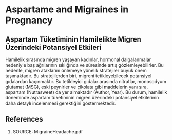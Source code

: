 # Aspartame and Migraines in Pregnancy

## Aspartam Tüketiminin Hamilelikte Migren Üzerindeki Potansiyel Etkileri

Hamilelik sırasında migren yaşayan kadınlar, hormonal dalgalanmalar nedeniyle baş ağrılarının sıklığında ve süresinde artış gözlemleyebilirler. Bu nedenle, migren ataklarını önlemeye yönelik stratejiler büyük önem taşımaktadır. Bu stratejilerden biri, migreni tetikleyebilecek potansiyel gıdalardan kaçınmaktır. Bu tetikleyici gıdalar arasında nitratlar, monosodyum glutamat (MSG), eski peynirler ve çikolata gibi maddelerin yanı sıra, aspartam (Nutrasweet) da yer almaktadır (Author, Year). Bu durum, hamilelik döneminde aspartam tüketiminin migren üzerindeki potansiyel etkilerinin daha detaylı incelenmesi gerektiğini göstermektedir.


## References

1. SOURCE: MigraineHeadache.pdf
